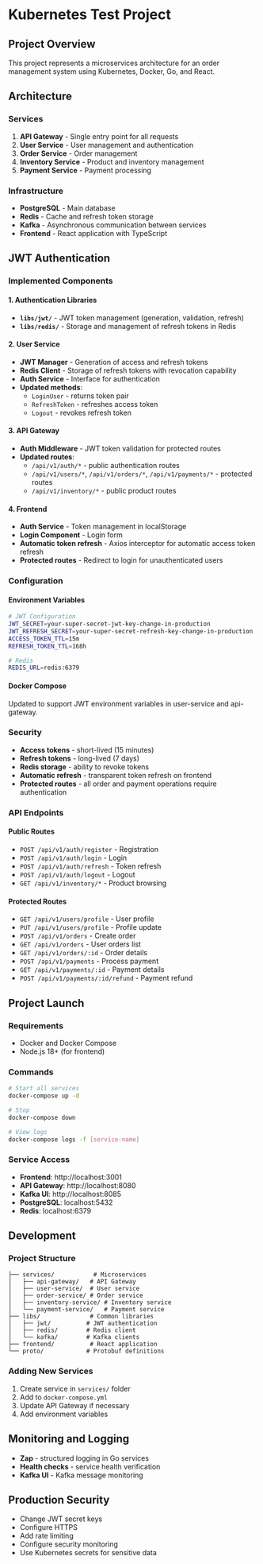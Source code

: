 # Kubernetes Test Project

## Project Overview

This project represents a microservices architecture for an order management system using Kubernetes, Docker, Go, and React.

## Architecture

### Services

1. **API Gateway** - Single entry point for all requests
2. **User Service** - User management and authentication
3. **Order Service** - Order management
4. **Inventory Service** - Product and inventory management
5. **Payment Service** - Payment processing

### Infrastructure

- **PostgreSQL** - Main database
- **Redis** - Cache and refresh token storage
- **Kafka** - Asynchronous communication between services
- **Frontend** - React application with TypeScript

## JWT Authentication

### Implemented Components

#### 1. Authentication Libraries

- **`libs/jwt/`** - JWT token management (generation, validation, refresh)
- **`libs/redis/`** - Storage and management of refresh tokens in Redis

#### 2. User Service

- **JWT Manager** - Generation of access and refresh tokens
- **Redis Client** - Storage of refresh tokens with revocation capability
- **Auth Service** - Interface for authentication
- **Updated methods**:
  - `LoginUser` - returns token pair
  - `RefreshToken` - refreshes access token
  - `Logout` - revokes refresh token

#### 3. API Gateway

- **Auth Middleware** - JWT token validation for protected routes
- **Updated routes**:
  - `/api/v1/auth/*` - public authentication routes
  - `/api/v1/users/*`, `/api/v1/orders/*`, `/api/v1/payments/*` - protected routes
  - `/api/v1/inventory/*` - public product routes

#### 4. Frontend

- **Auth Service** - Token management in localStorage
- **Login Component** - Login form
- **Automatic token refresh** - Axios interceptor for automatic access token refresh
- **Protected routes** - Redirect to login for unauthenticated users

### Configuration

#### Environment Variables

```bash
# JWT Configuration
JWT_SECRET=your-super-secret-jwt-key-change-in-production
JWT_REFRESH_SECRET=your-super-secret-refresh-key-change-in-production
ACCESS_TOKEN_TTL=15m
REFRESH_TOKEN_TTL=168h

# Redis
REDIS_URL=redis:6379
```

#### Docker Compose

Updated to support JWT environment variables in user-service and api-gateway.

### Security

- **Access tokens** - short-lived (15 minutes)
- **Refresh tokens** - long-lived (7 days)
- **Redis storage** - ability to revoke tokens
- **Automatic refresh** - transparent token refresh on frontend
- **Protected routes** - all order and payment operations require authentication

### API Endpoints

#### Public Routes
- `POST /api/v1/auth/register` - Registration
- `POST /api/v1/auth/login` - Login
- `POST /api/v1/auth/refresh` - Token refresh
- `POST /api/v1/auth/logout` - Logout
- `GET /api/v1/inventory/*` - Product browsing

#### Protected Routes
- `GET /api/v1/users/profile` - User profile
- `PUT /api/v1/users/profile` - Profile update
- `POST /api/v1/orders` - Create order
- `GET /api/v1/orders` - User orders list
- `GET /api/v1/orders/:id` - Order details
- `POST /api/v1/payments` - Process payment
- `GET /api/v1/payments/:id` - Payment details
- `POST /api/v1/payments/:id/refund` - Payment refund

## Project Launch

### Requirements

- Docker and Docker Compose
- Node.js 18+ (for frontend)

### Commands

```bash
# Start all services
docker-compose up -d

# Stop
docker-compose down

# View logs
docker-compose logs -f [service-name]
```

### Service Access

- **Frontend**: http://localhost:3001
- **API Gateway**: http://localhost:8080
- **Kafka UI**: http://localhost:8085
- **PostgreSQL**: localhost:5432
- **Redis**: localhost:6379

## Development

### Project Structure

```
├── services/           # Microservices
│   ├── api-gateway/   # API Gateway
│   ├── user-service/  # User service
│   ├── order-service/ # Order service
│   ├── inventory-service/ # Inventory service
│   └── payment-service/   # Payment service
├── libs/              # Common libraries
│   ├── jwt/          # JWT authentication
│   ├── redis/        # Redis client
│   └── kafka/        # Kafka clients
├── frontend/          # React application
└── proto/            # Protobuf definitions
```

### Adding New Services

1. Create service in `services/` folder
2. Add to `docker-compose.yml`
3. Update API Gateway if necessary
4. Add environment variables

## Monitoring and Logging

- **Zap** - structured logging in Go services
- **Health checks** - service health verification
- **Kafka UI** - Kafka message monitoring

## Production Security

- Change JWT secret keys
- Configure HTTPS
- Add rate limiting
- Configure security monitoring
- Use Kubernetes secrets for sensitive data
